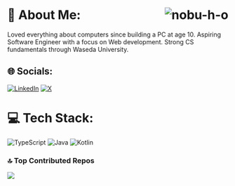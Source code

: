# 💫 About Me: <img align="right" src="https://komarev.com/ghpvc/?username=nobu-h-o&label=Profile%20views&color=0e75b6&style=for-the-badge" alt="nobu-h-o" />
Loved everything about computers since building a PC at age 10. Aspiring Software Engineer with a focus on Web development. Strong CS fundamentals through Waseda University.

## 🌐 Socials:
[![LinkedIn](https://img.shields.io/badge/LinkedIn-%230077B5.svg?logo=linkedin&logoColor=white)](https://www.linkedin.com/in/nobuhiro-oto/) [![X](https://img.shields.io/badge/X-black.svg?logo=X&logoColor=white)](https://x.com/nobu_h_o) 

# 💻 Tech Stack:
![TypeScript](https://img.shields.io/badge/typescript-%23007ACC.svg?style=for-the-badge&logo=typescript&logoColor=white) ![Java](https://img.shields.io/badge/java-%23ED8B00.svg?style=for-the-badge&logo=openjdk&logoColor=white) ![Kotlin](https://img.shields.io/badge/kotlin-%237F52FF.svg?style=for-the-badge&logo=kotlin&logoColor=white) 

### 🔝 Top Contributed Repos
![](https://github-contributor-stats.vercel.app/api?username=nobu-h-o&limit=5&theme=dark&combine_all_yearly_contributions=true)

<!-- Proudly created with GPRM ( https://gprm.itsvg.in ) -->
